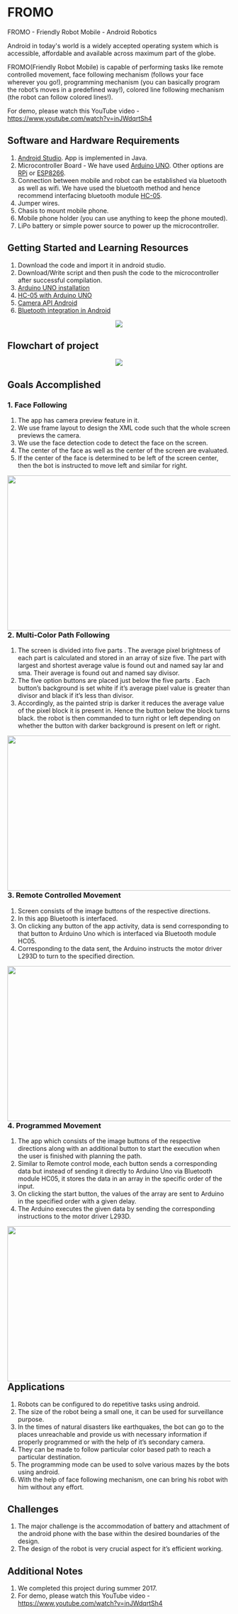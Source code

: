 # FROMO
FROMO - Friendly Robot Mobile - Android Robotics

Android in today's world is a widely accepted operating system which is accessible, affordable and available across maximum part of the globe.

FROMO(Friendly Robot Mobile) is capable of performing tasks like remote controlled movement, face following mechanism (follows your face wherever you go!), programming mechanism (you can basically program the robot’s moves in a predefined way!), colored line following mechanism (the robot can follow colored lines!).

For demo, please watch this YouTube video - https://www.youtube.com/watch?v=inJWdqrtSh4

## Software and Hardware Requirements
1. [Android Studio](https://developer.android.com/studio). App is implemented in Java.
2. Microcontroller Board - We have used [Arduino UNO](https://www.arduino.cc/en/Guide/ArduinoUno). Other options are [RPi](https://www.raspberrypi.org/) or [ESP8266](https://www.espressif.com/en/products/socs/esp8266/overview).
3. Connection between mobile and robot can be established via bluetooth as well as wifi. We have used the bluetooth method and hence recommend interfacing bluetooth module [HC-05](https://components101.com/wireless/hc-05-bluetooth-module).
4. Jumper wires.
5. Chasis to mount mobile phone.
6. Mobile phone holder (you can use anything to keep the phone mouted).
7. LiPo battery or simple power source to power up the microcontroller.

## Getting Started and Learning Resources

1. Download the code and import it in android studio. 
2. Download/Write script and then push the code to the microcontroller after successful compilation. 
3. [Arduino UNO installation](https://www.youtube.com/watch?v=5OtMqr5hGjE)
4. [HC-05 with Arduino UNO](https://www.youtube.com/watch?v=OhnxU8xALtg)
5. [Camera API Android](https://developer.android.com/guide/topics/media/camera)
6. [Bluetooth integration in Android](https://developer.android.com/guide/topics/connectivity/bluetooth#java)

<p align="center">
  <img src="images/model.png">
</p>


## Flowchart of project
<p align="center">
  <img src="images/flowchart.png">
</p>

## Goals Accomplished

### 1. Face Following

1. The app has camera preview feature in it.
2. We use frame layout to design the XML code such that the whole screen previews the camera.
3. We use the face detection code to detect the face on the screen.
4. The center of the face as well as the center of the screen are evaluated.
5. If the center of the face is determined to be left of the screen center, then the bot is instructed to move left and similar for right.

<img src="images/face-follower.png" width=625 height=350 style="float:left">

### 2. Multi-Color Path Following

1. The screen is divided into five parts . The average pixel brightness of each part is calculated and stored in an array of size five. The part with largest and shortest average value is found out and named say lar and sma. Their average is found out and named say divisor.
2. The five option buttons are placed just below the five parts . Each button’s background is set white if it’s average pixel value is greater than divisor and black if it’s less than divisor.
3. Accordingly, as the painted strip is darker it reduces the average value of the pixel block it is present in. Hence the button below the block turns black. the robot is then commanded to turn right or left depending on whether the button with darker background is present on left or right.

<img src="images/line-following.png" width=625 height=350 style="float:left">

### 3. Remote Controlled Movement

1. Screen consists of the image buttons of the respective directions.
2. In this app Bluetooth is interfaced.
3. On clicking any button of the app activity, data is send corresponding to that button to Arduino Uno which is interfaced via Bluetooth module HC05.
4. Corresponding to the data sent, the Arduino instructs the motor driver L293D to turn to the specified direction.

<img src="images/rcmode.png" width=625 height=350 style="float:left">

### 4. Programmed Movement

1. The app which consists of the image buttons of the respective directions along with an additional button to start the execution when the user is finished with planning the path.
2. Similar to Remote control mode, each button sends a corresponding data but instead of sending it directly to Arduino Uno via Bluetooth module HC05, it stores the data in an array in the specific order of the input.
3. On clicking the start button, the values of the array are sent to Arduino in the specified order with a given delay.
4. The Arduino executes the given data by sending the corresponding instructions to the motor driver L293D.

<img src="images/programming-mode.png" width=625 height=350 style="float:left">

## Applications
1. Robots can be configured to do repetitive tasks using android.
2. The size of the robot being a small one, it can be used for surveillance purpose.
3. In the times of natural disasters like earthquakes, the bot can go to the places unreachable and provide us with necessary information if properly programmed or with the help of it’s secondary camera.
4. They can be made to follow particular color based path to reach a particular destination.
6. The programming mode can be used to solve various mazes by the bots using android.
7. With the help of face following mechanism, one can bring his robot with him without any effort.

## Challenges
1. The major challenge is the accommodation of battery and attachment of the android phone with the base within the desired boundaries of the design.
2. The design of the robot is very crucial aspect for it’s efficient working.

## Additional Notes
1. We completed this project during summer 2017.
2. For demo, please watch this YouTube video - https://www.youtube.com/watch?v=inJWdqrtSh4
